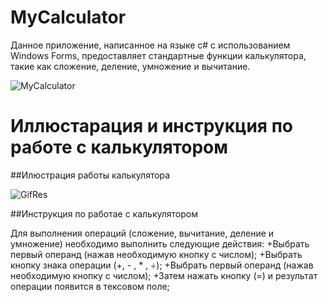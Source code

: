 # MyCalculator 
Данное приложение, написанное на языке с# с использованием Windows Forms, предоставляет стандартные функции калькулятора, такие как сложение, деление, умножение и вычитание.

![MyCalculator](https://user-images.githubusercontent.com/96730744/197638419-24e94850-41a7-46f9-bd4c-c23a7d48ad52.png)

# Иллюстарация и инструкция по работе с калькулятором
##Илюстрация работы калькулятора

![GifRes](https://user-images.githubusercontent.com/96730744/197640702-ca911174-4dd6-4d31-bab0-1694fa052aef.gif)

##Инструкция по работае с калькулятором

Для выполнения операций (сложение, вычитание, деление и умножение) необходимо выполнить следующие действия:
+Выбрать первый операнд (нажав необходимую кнопку с числом);
+Выбрать кнопку знака операции (+, - , * , ÷);
+Выбрать первый операнд (нажав необходимую кнопку с числом);
+Затем нажать кнопку (=) и результат операции появится в тексовом поле; 

